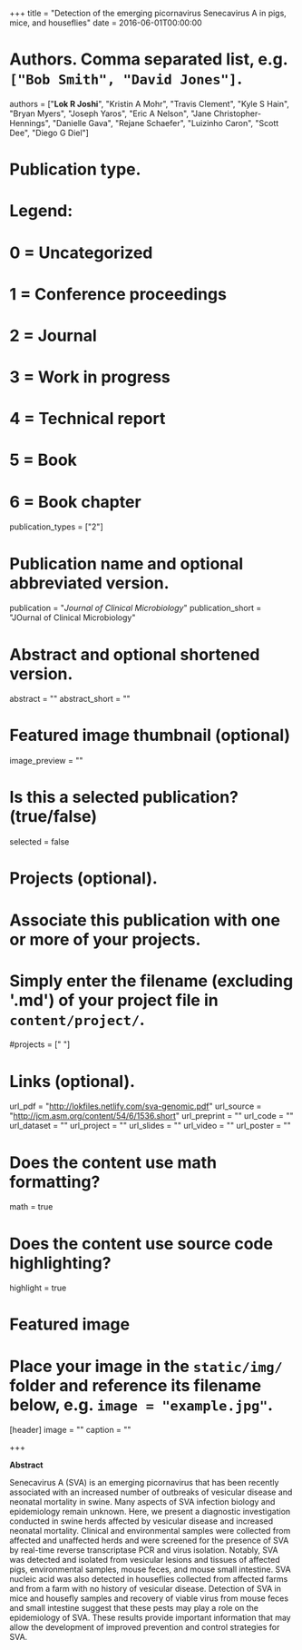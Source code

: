 +++
title = "Detection of the emerging picornavirus Senecavirus A in pigs, mice, and houseflies"
date = 2016-06-01T00:00:00

# Authors. Comma separated list, e.g. `["Bob Smith", "David Jones"]`.
authors = ["**Lok R Joshi**", "Kristin A Mohr", "Travis Clement", "Kyle S Hain", "Bryan Myers", "Joseph Yaros", "Eric A Nelson", "Jane Christopher-Hennings", "Danielle Gava", "Rejane Schaefer", "Luizinho Caron", "Scott Dee", "Diego G Diel"]

# Publication type.
# Legend:
# 0 = Uncategorized
# 1 = Conference proceedings
# 2 = Journal
# 3 = Work in progress
# 4 = Technical report
# 5 = Book
# 6 = Book chapter
publication_types = ["2"]

# Publication name and optional abbreviated version.
publication = "*Journal of Clinical Microbiology*"
publication_short = "JOurnal of Clinical Microbiology"

# Abstract and optional shortened version.
abstract = ""
abstract_short = ""
# Featured image thumbnail (optional)
image_preview = ""

# Is this a selected publication? (true/false)
selected = false

# Projects (optional).
#   Associate this publication with one or more of your projects.
#   Simply enter the filename (excluding '.md') of your project file in `content/project/`.
#projects = [" "]

# Links (optional).
url_pdf = "http://lokfiles.netlify.com/sva-genomic.pdf"
url_source = "http://jcm.asm.org/content/54/6/1536.short"
url_preprint = ""
url_code = ""
url_dataset = ""
url_project = ""
url_slides = ""
url_video = ""
url_poster = ""

# Does the content use math formatting?
math = true

# Does the content use source code highlighting?
highlight = true

# Featured image
# Place your image in the `static/img/` folder and reference its filename below, e.g. `image = "example.jpg"`.
[header]
image = ""
caption = ""

+++

**Abstract**

Senecavirus A (SVA) is an emerging picornavirus that has been recently associated with an increased number of outbreaks of vesicular disease and neonatal mortality in swine. Many aspects of SVA infection biology and epidemiology remain unknown. Here, we present a diagnostic investigation conducted in swine herds affected by vesicular disease and increased neonatal mortality. Clinical and environmental samples were collected from affected and unaffected herds and were screened for the presence of SVA by real-time reverse transcriptase PCR and virus isolation. Notably, SVA was detected and isolated from vesicular lesions and tissues of affected pigs, environmental samples, mouse feces, and mouse small intestine. SVA nucleic acid was also detected in houseflies collected from affected farms and from a farm with no history of vesicular disease. Detection of SVA in mice and housefly samples and recovery of viable virus from mouse feces and small intestine suggest that these pests may play a role on the epidemiology of SVA. These results provide important information that may allow the development of improved prevention and control strategies for SVA.
